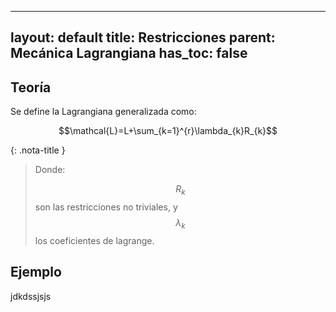 
---
layout: default
title: Restricciones
parent: Mecánica Lagrangiana
has_toc: false
---

## Teoría
Se define la Lagrangiana generalizada como:

$$\mathcal{L}=L+\sum_{k=1}^{r}\lambda_{k}R_{k}$$

{: .nota-title }
> Donde:
>
> $$R_{k}$$ son las restricciones no triviales, y $$\lambda_{k}$$ los coeficientes de lagrange.

## Ejemplo 
jdkdssjsjs
